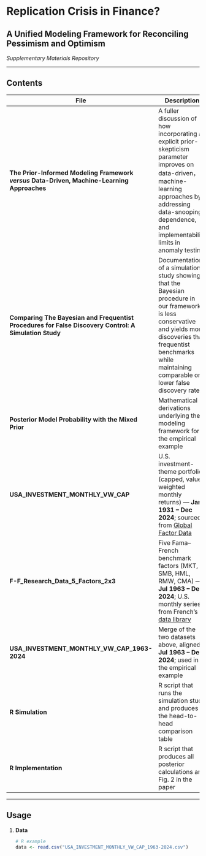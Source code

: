 # Replication Crisis in Finance?  
## A Unified Modeling Framework for Reconciling Pessimism and Optimism  
*Supplementary Materials Repository*

---

## Contents

| File | Description |
|------|-------------|
| **The Prior-Informed Modeling Framework *versus* Data-Driven, Machine-Learning Approaches** | A fuller discussion of how incorporating an explicit prior-skepticism parameter improves on data-driven，machine-learning approaches by addressing data-snooping, dependence, and implementability limits in anomaly testing   |
| **Comparing The Bayesian and Frequentist Procedures for False Discovery Control: A Simulation Study** |Documentation of a simulation study showing that the Bayesian procedure in our framework is less conservative and yields more discoveries than frequentist benchmarks while maintaining comparable or lower false discovery rates   |
| **Posterior Model Probability with the Mixed Prior** | Mathematical derivations underlying the modeling framework for the empirical example |
| **USA_INVESTMENT_MONTHLY_VW_CAP** | U.S. investment-theme portfolios (capped, value-weighted monthly returns) — **Jan 1931 – Dec 2024**; sourced from <a href="https://jkpfactors.com/factor-returns" target="_blank">Global Factor Data</a>|
| **F-F_Research_Data_5_Factors_2x3** | Five Fama–French benchmark factors (MKT, SMB, HML, RMW, CMA) — **Jul 1963 – Dec 2024**; U.S. monthly series from French’s <a href="https://mba.tuck.dartmouth.edu/pages/faculty/ken.french/data_library.html" target="_blank">data library</a> |
| **USA_INVESTMENT_MONTHLY_VW_CAP_1963-2024** | Merge of the two datasets above, aligned **Jul 1963 – Dec 2024**; used in the empirical example |
| **R Simulation** | R script that runs the simulation study and produces the head-to-head comparison table|
| **R Implementation** | R script that produces all posterior calculations and Fig. 2 in the paper|

---

## Usage

1. **Data**  
   ```r
   # R example
   data <- read.csv("USA_INVESTMENT_MONTHLY_VW_CAP_1963-2024.csv")
